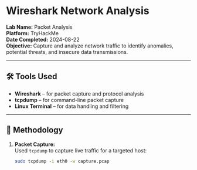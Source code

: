 # Wireshark Network Analysis

**Lab Name:** Packet Analysis  
**Platform:** TryHackMe  
**Date Completed:** 2024-08-22  
**Objective:** Capture and analyze network traffic to identify anomalies, potential threats, and insecure data transmissions.

---

## 🛠 Tools Used
- **Wireshark** – for packet capture and protocol analysis  
- **tcpdump** – for command-line packet capture  
- **Linux Terminal** – for data handling and filtering

---

## 📝 Methodology
1. **Packet Capture:**  
   Used `tcpdump` to capture live traffic for a targeted host:  
   ```bash
   sudo tcpdump -i eth0 -w capture.pcap

